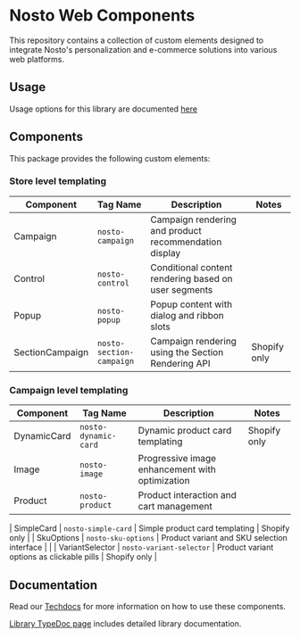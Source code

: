 # Nosto Web Components

This repository contains a collection of custom elements designed to integrate Nosto's personalization and e-commerce solutions into various web platforms.

## Usage

Usage options for this library are documented [here](https://docs.nosto.com/techdocs/apis/frontend/oss/web-components/loading-web-components)

## Components

This package provides the following custom elements:

### Store level templating

| Component       | Tag Name                 | Description                                            | Notes        |
| --------------- | ------------------------ | ------------------------------------------------------ | ------------ |
| Campaign        | `nosto-campaign`         | Campaign rendering and product recommendation display  |              |           
| Control         | `nosto-control`          | Conditional content rendering based on user segments   |              |
| Popup           | `nosto-popup`            | Popup content with dialog and ribbon slots             |              |
| SectionCampaign | `nosto-section-campaign` | Campaign rendering using the Section Rendering API     | Shopify only |

### Campaign level templating

| Component       | Tag Name                 | Description                                     | Notes        |
| --------------- | ------------------------ | ----------------------------------------------- | ------------ |
| DynamicCard     | `nosto-dynamic-card`     | Dynamic product card templating                 | Shopify only |
| Image           | `nosto-image`            | Progressive image enhancement with optimization |              |
| Product         | `nosto-product`          | Product interaction and cart management         |              |

| SimpleCard      | `nosto-simple-card`      | Simple product card templating                  | Shopify only |
| SkuOptions      | `nosto-sku-options`      | Product variant and SKU selection interface     |              |
| VariantSelector | `nosto-variant-selector` | Product variant options as clickable pills      | Shopify only |

## Documentation

Read our [Techdocs](https://docs.nosto.com/techdocs/apis/frontend/oss/web-components) for more information on how to use these components.

[Library TypeDoc page](https://nosto.github.io/web-components) includes detailed library documentation.
